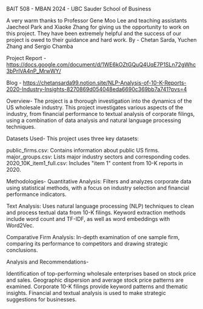 
BAIT 508 - MBAN 2024 - UBC Sauder School of Business

A very warm thanks to Professor Gene Moo Lee and teaching assistants Jaecheol Park and Xiaoke Zhang for giving us the opportunity to work on this project. They have been extremely helpful and the success of our project is owed to their guidance and hard work.
By  - Chetan Sarda, Yuchen Zhang and Sergio Chamba

Project Report - https://docs.google.com/document/d/1WE6kOZtGQuQ4UqE7P1SLn72gWhc3bPrlVA4nP_MrwWY/

Blog - https://chetansarda99.notion.site/NLP-Analysis-of-10-K-Reports-2020-Industry-Insights-8270869d054048eda6690c369bb7a741?pvs=4

Overview-
The project is a thorough investigation into the dynamics of the US wholesale industry. This project investigates various aspects of the industry, from financial performance to textual analysis of corporate filings, using a combination of data analysis and natural language processing techniques.

Datasets Used-
This project uses three key datasets:

public_firms.csv: Contains information about public US firms.
major_groups.csv: Lists major industry sectors and corresponding codes.
2020_10K_item1_full.csv: Includes "item 1" content from 10-K reports in 2020.

Methodologies-
Quantitative Analysis: Filters and analyzes corporate data using statistical methods, with a focus on industry selection and financial performance indicators.

Text Analysis: Uses natural language processing (NLP) techniques to clean and process textual data from 10-K filings. Keyword extraction methods include word count and TF-IDF, as well as word embeddings with Word2Vec.

Comparative Firm Analysis:
In-depth examination of one sample firm, comparing its performance to competitors and drawing strategic conclusions.

Analysis and Recommendations-

Identification of top-performing wholesale enterprises based on stock price and sales.
Geographic dispersion and average stock price patterns are examined.
Corporate 10-K filings provide keyword patterns and thematic insights.
Financial and textual analysis is used to make strategic suggestions for businesses.
